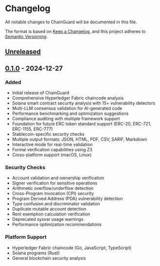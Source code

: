 # Changelog

All notable changes to ChainGuard will be documented in this file.

The format is based on [Keep a Changelog](https://keepachangelog.com/en/1.0.0/),
and this project adheres to [Semantic Versioning](https://semver.org/spec/v2.0.0.html).

## [Unreleased]

## [0.1.0] - 2024-12-27

### Added
- Initial release of ChainGuard
- Comprehensive Hyperledger Fabric chaincode analysis
- Solana smart contract security analysis with 15+ vulnerability detectors
- Multi-LLM consensus validation for AI-generated code
- Performance benchmarking and optimization suggestions
- Compliance auditing with multiple framework support
- Foundation for future ERC token standard support (ERC-20, ERC-721, ERC-1155, ERC-777)
- Stablecoin-specific security checks
- Multiple output formats: JSON, HTML, PDF, CSV, SARIF, Markdown
- Interactive mode for real-time validation
- Formal verification capabilities using Z3
- Cross-platform support (macOS, Linux)

### Security Checks
- Account validation and ownership verification
- Signer verification for sensitive operations
- Arithmetic overflow/underflow detection
- Cross-Program Invocation (CPI) security
- Program Derived Address (PDA) vulnerability detection
- Type confusion and discriminator validation
- Duplicate mutable account detection
- Rent exemption calculation verification
- Deprecated sysvar usage warnings
- Performance optimization recommendations

### Platform Support
- Hyperledger Fabric chaincode (Go, JavaScript, TypeScript)
- Solana programs (Rust)
- General blockchain security analysis

[Unreleased]: https://github.com/KoushikGavini/ChainGuard/compare/v0.1.0...HEAD
[0.1.0]: https://github.com/KoushikGavini/ChainGuard/releases/tag/v0.1.0 